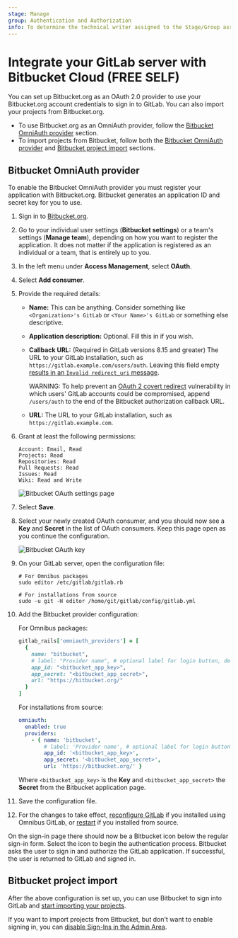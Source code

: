 ```yaml
---
stage: Manage
group: Authentication and Authorization
info: To determine the technical writer assigned to the Stage/Group associated with this page, see https://about.gitlab.com/handbook/product/ux/technical-writing/#assignments
---
```


# Integrate your GitLab server with Bitbucket Cloud **(FREE SELF)**

You can set up Bitbucket.org as an OAuth 2.0 provider to use your Bitbucket.org
account credentials to sign in to GitLab. You can also import your projects from
Bitbucket.org.

- To use Bitbucket.org as an OmniAuth provider, follow the
  [Bitbucket OmniAuth provider](#bitbucket-omniauth-provider) section.
- To import projects from Bitbucket, follow both the
  [Bitbucket OmniAuth provider](#bitbucket-omniauth-provider) and
  [Bitbucket project import](#bitbucket-project-import) sections.

## Bitbucket OmniAuth provider

To enable the Bitbucket OmniAuth provider you must register your application
with Bitbucket.org. Bitbucket generates an application ID and secret key for
you to use.

1. Sign in to [Bitbucket.org](https://bitbucket.org).
1. Go to your individual user settings (**Bitbucket settings**) or a team's
   settings (**Manage team**), depending on how you want to register the application.
   It does not matter if the application is registered as an individual or a
   team, that is entirely up to you.
1. In the left menu under **Access Management**, select **OAuth**.
1. Select **Add consumer**.
1. Provide the required details:

   - **Name:** This can be anything. Consider something like `<Organization>'s GitLab`
     or `<Your Name>'s GitLab` or something else descriptive.
   - **Application description:** Optional. Fill this in if you wish.
   - **Callback URL:** (Required in GitLab versions 8.15 and greater)
     The URL to your GitLab installation, such as
     `https://gitlab.example.com/users/auth`.
     Leaving this field empty
     [results in an `Invalid redirect_uri` message](https://confluence.atlassian.com/bitbucket/oauth-faq-338365710.html).

     WARNING:
     To help prevent an [OAuth 2 covert redirect](https://oauth.net/advisories/2014-1-covert-redirect/)
     vulnerability in which users' GitLab accounts could be compromised, append `/users/auth`
     to the end of the Bitbucket authorization callback URL.

   - **URL:** The URL to your GitLab installation, such as `https://gitlab.example.com`.

1. Grant at least the following permissions:

   ```plaintext
   Account: Email, Read
   Projects: Read
   Repositories: Read
   Pull Requests: Read
   Issues: Read
   Wiki: Read and Write
   ```

   ![Bitbucket OAuth settings page](img/bitbucket_oauth_settings_page.png)

1. Select **Save**.
1. Select your newly created OAuth consumer, and you should now see a **Key** and
   **Secret** in the list of OAuth consumers. Keep this page open as you continue
   the configuration.

   ![Bitbucket OAuth key](img/bitbucket_oauth_keys.png)

1. On your GitLab server, open the configuration file:

   ```shell
   # For Omnibus packages
   sudo editor /etc/gitlab/gitlab.rb

   # For installations from source
   sudo -u git -H editor /home/git/gitlab/config/gitlab.yml
   ```

1. Add the Bitbucket provider configuration:

   For Omnibus packages:

   ```ruby
   gitlab_rails['omniauth_providers'] = [
     {
       name: "bitbucket",
       # label: "Provider name", # optional label for login button, defaults to "Bitbucket"
       app_id: "<bitbucket_app_key>",
       app_secret: "<bitbucket_app_secret>",
       url: "https://bitbucket.org/"
     }
   ]
   ```

   For installations from source:

   ```yaml
   omniauth:
     enabled: true
     providers:
       - { name: 'bitbucket',
           # label: 'Provider name', # optional label for login button, defaults to "Bitbucket"
           app_id: '<bitbucket_app_key>',
           app_secret: '<bitbucket_app_secret>',
           url: 'https://bitbucket.org/' }
   ```

   Where `<bitbucket_app_key>` is the **Key** and `<bitbucket_app_secret>` the **Secret**
   from the Bitbucket application page.

1. Save the configuration file.
1. For the changes to take effect, [reconfigure GitLab](../administration/restart_gitlab.md#omnibus-gitlab-reconfigure)
   if you installed using Omnibus GitLab, or [restart](../administration/restart_gitlab.md#installations-from-source)
   if you installed from source.

On the sign-in page there should now be a Bitbucket icon below the regular
sign-in form. Select the icon to begin the authentication process. Bitbucket asks
the user to sign in and authorize the GitLab application. If successful, the user
is returned to GitLab and signed in.

## Bitbucket project import

After the above configuration is set up, you can use Bitbucket to sign into
GitLab and [start importing your projects](../user/project/import/bitbucket.md).

If you want to import projects from Bitbucket, but don't want to enable signing in,
you can [disable Sign-Ins in the Admin Area](omniauth.md#enable-or-disable-sign-in-with-an-omniauth-provider-without-disabling-import-sources).

